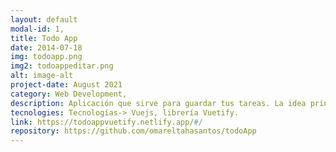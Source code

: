 ```yaml
---
layout: default
modal-id: 1,
title: Todo App 
date: 2014-07-18
img: todoapp.png
img2: todoappeditar.png
alt: image-alt
project-date: August 2021
category: Web Development,
description: Aplicación que sirve para guardar tus tareas. La idea principal consiste en poder organizar bien tus tareas a lo largo del día. 
tecnologies: Tecnologías-> Vuejs, librería Vuetify.
link: https://todoappvuetify.netlify.app/#/
repository: https://github.com/omareltahasantos/todoApp
---
```

